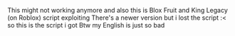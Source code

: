 This might not working anymore and also this is Blox Fruit and King Legacy (on Roblox) script exploiting
There's a newer version but i lost the script :< so this is the script i got
Btw my English is just so bad
